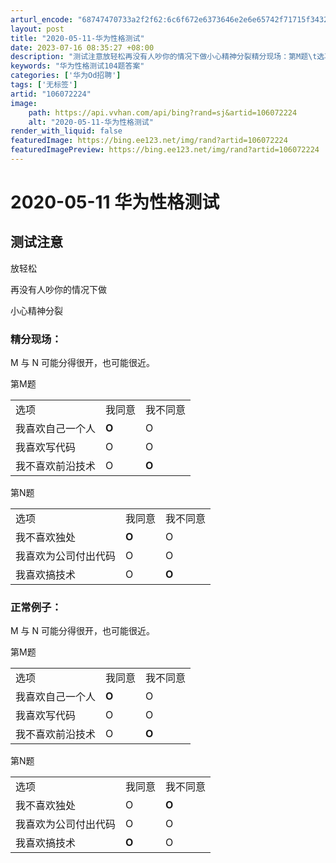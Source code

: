 ```yaml
---
arturl_encode: "68747470733a2f2f62:6c6f672e6373646e2e6e65742f71715f34323434383931382f:61727469636c652f64657461696c732f313036303732323234"
layout: post
title: "2020-05-11-华为性格测试"
date: 2023-07-16 08:35:27 +08:00
description: "测试注意放轻松再没有人吵你的情况下做小心精神分裂精分现场：第M题\t选项\t\t\t我同意\t\t\t我不同意\t\t"
keywords: "华为性格测试104题答案"
categories: ['华为Od招聘']
tags: ['无标签']
artid: "106072224"
image:
    path: https://api.vvhan.com/api/bing?rand=sj&artid=106072224
    alt: "2020-05-11-华为性格测试"
render_with_liquid: false
featuredImage: https://bing.ee123.net/img/rand?artid=106072224
featuredImagePreview: https://bing.ee123.net/img/rand?artid=106072224
---
```


# 2020-05-11 华为性格测试

## 测试注意

放轻松

再没有人吵你的情况下做

小心精神分裂

### 精分现场：

M 与 N 可能分得很开，也可能很近。

第M题

|  |  |  |
| --- | --- | --- |
| 选项 | 我同意 | 我不同意 |
| 我喜欢自己一个人 | **O** | O |
| 我喜欢写代码 | O | O |
| 我不喜欢前沿技术 | O | **O** |

第N题

|  |  |  |
| --- | --- | --- |
| 选项 | 我同意 | 我不同意 |
| 我不喜欢独处 | **O** | O |
| 我喜欢为公司付出代码 | O | O |
| 我喜欢搞技术 | O | **O** |

### 正常例子：

M 与 N 可能分得很开，也可能很近。

第M题

|  |  |  |
| --- | --- | --- |
| 选项 | 我同意 | 我不同意 |
| 我喜欢自己一个人 | **O** | O |
| 我喜欢写代码 | O | O |
| 我不喜欢前沿技术 | O | **O** |

第N题

|  |  |  |
| --- | --- | --- |
| 选项 | 我同意 | 我不同意 |
| 我不喜欢独处 | O | **O** |
| 我喜欢为公司付出代码 | O | O |
| 我喜欢搞技术 | **O** | O |